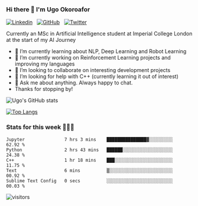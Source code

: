 ### Hi there 👋 I'm Ugo Okoroafor
[![Linkedin](https://img.shields.io/badge/linkedin-%230077B5.svg?style=for-the-badge&logo=linkedin&logoColor=white)](https://www.linkedin.com/in/ugo-okoroafor-49709878/) &nbsp;
[![GitHub](https://img.shields.io/badge/github-%23121011.svg?style=for-the-badge&logo=github&logoColor=white)](https://github.com/Uokoroafor/uokoroafor) &nbsp;
[![Twitter](https://img.shields.io/badge/Twitter-1DA1F2?style=for-the-badge&logo=twitter&logoColor=white)](https://twitter.com/ArtificialUgo)&nbsp;

Currently an MSc in Artificial Intelligence student at Imperial College London at the start of my AI Journey

- 🌱 I’m currently learning about NLP, Deep Learning and Robot Learning
- 🔭 I’m currently working on Reinforcement Learning projects and improving my languages
- 👯 I’m looking to collaborate on interesting development projects
- 🤔 I’m looking for help with C++ (currently learning it out of interest)
- 💬 Ask me about anything. Always happy to chat.
- Thanks for stopping by!


![Ugo's GitHub stats](https://github-readme-stats-eight-theta.vercel.app/api?username=uokoroafor&show_icons=true&theme=transparent&hide=stars,issues)

[![Top Langs](https://github-readme-stats-git-masterrstaa-rickstaa.vercel.app/api/top-langs/?username=uokoroafor&layout=compact&theme=transparent)](https://github.com/uokoroafor/)



### Stats for this week 👨🏾‍💻
<!--START_SECTION:waka-->

```text
Jupyter               7 hrs 3 mins    ███████████████▓░░░░░░░░░   62.92 %
Python                2 hrs 43 mins   ██████░░░░░░░░░░░░░░░░░░░   24.38 %
C++                   1 hr 18 mins    ███░░░░░░░░░░░░░░░░░░░░░░   11.75 %
Text                  6 mins          ▒░░░░░░░░░░░░░░░░░░░░░░░░   00.92 %
Sublime Text Config   0 secs          ░░░░░░░░░░░░░░░░░░░░░░░░░   00.03 %
```

<!--END_SECTION:waka-->
 ![visitors](https://visitor-badge.glitch.me/badge?page_id=${uokoroafor}.${uokoroafor})

<!--
**Uokoroafor/Uokoroafor** is a ✨ _special_ ✨ repository because its `README.md` (this file) appears on your GitHub profile.

Here are some ideas to get you started:

- 🔭 I’m currently working on ...
- 🌱 I’m currently learning ...
- 👯 I’m looking to collaborate on ...
- 🤔 I’m looking for help with ...
- 💬 Ask me about ...
- 📫 How to reach me: ...
- 😄 Pronouns: ...
- ⚡ Fun fact: ...
[![Ugo's's wakatime stats](https://github-readme-stats.vercel.app/api/wakatime?username=willianrod)](https://github.com/anuraghazra/github-readme-stats)

-->


